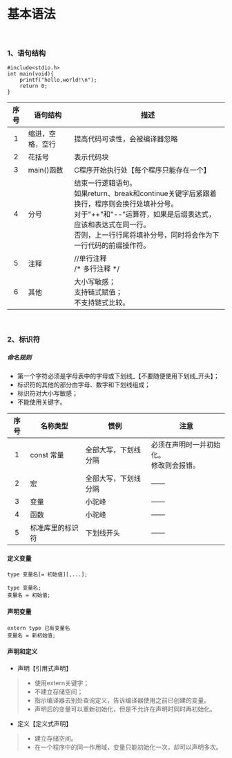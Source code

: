 # 基本语法
<br>

### 1、语句结构

```
#include<stdio.h>
int main(void){
    printf("hello,world!\n");
    return 0;
}
```


| 序号 | 语句结构 | 描述 |
| :---: | --- | --- |
|1  | 缩进，空格，空行 | 提高代码可读性，会被编译器忽略 |
| 2 |花括号 | 表示代码块 |
|  3| main()函数 | C程序开始执行处【每个程序只能存在一个】 |
|  4| 分号 | 结束一行逻辑语句。<br>如果return、break和continue关键字后紧跟着换行，程序则会换行处填补分号。 <br>对于"++"和"--"运算符，如果是后缀表达式，应该和表达式在同一行。 <br>否则，上一行行尾将填补分号，同时将会作为下一行代码的前缀操作符。 |
|  5| 注释 | //单行注释 <br> /* 多行注释 */ |
|  6|  其他|大小写敏感；<br>支持链式赋值；<br>不支持链式比较。 |

<br>

### 2、标识符
##### 命名规则
* 第一个字符必须是字母表中的字母或下划线_【不要随便使用下划线_开头】；
* 标识符的其他的部分由字母、数字和下划线组成；
* 标识符对大小写敏感；
* 不能使用关键字。



| 序号 |名称类型  |惯例  |注意  |
| :---: | --- | --- | --- |
| 1 |const 常量  |全部大写，下划线分隔  |必须在声明时一并初始化。<br>修改则会报错。  |
|  2| 宏|全部大写，下划线分隔  |——  |
|  3|变量  | 小驼峰 |——  |
| 4 | 函数 | 小驼峰 | —— |
| 5 | 标准库里的标识符 | 下划线开头 | —— |


#### 定义变量
```
type 变量名[= 初始值][,...];
```
```
type 变量名;
变量名 = 初始值;
```


#### 声明变量
```
extern type 已有变量名
变量名 = 新初始值;
```


#### 声明和定义
* 声明【引用式声明】
> * 使用extern关键字；
> * 不建立存储空间；
> * 指示编译器去别处查询定义，告诉编译器使用之前已创建的变量。
> * 声明后的变量可以重新初始化，但是不允许在声明时同时再初始化。
* 定义【定义式声明】
> * 建立存储空间。
> * 在一个程序中的同一作用域，变量只能初始化一次，却可以声明多次。
